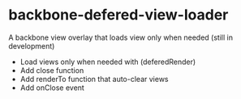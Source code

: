 backbone-defered-view-loader
============================

A backbone view overlay that loads view only when needed
(still in development)

- Load views only when needed with (deferedRender)
- Add close function
- Add renderTo function that auto-clear views
- Add onClose event
